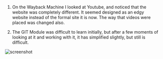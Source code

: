 1. On the Wayback Machine I looked at Youtube, and noticed that the website was completely different. It seemed designed as an edgy website instead of the formal site it is now. The way that videos were placed was changed also.

2. The GIT Module was difficult to learn initially, but after a few moments of looking at it and working with it, it has simplified slightly, but still is difficult.

![screenshot](./images.Screenshot_04.png)
